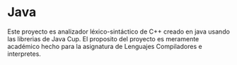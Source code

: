 # Java
Este proyecto es analizador léxico-sintáctico de C++ creado en java usando las librerias de Java Cup.
El proposito del proyecto es meramente académico hecho para la asignatura de Lenguajes Compiladores e interpretes.
